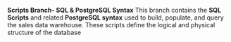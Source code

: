 **Scripts Branch- SQL & PostgreSQL Syntax**
This branch contains the **SQL Scripts** and related **PostgreSQL syntax** used to build, populate, and query the sales data warehouse.
These scripts define the logical and physical structure of the database
